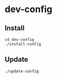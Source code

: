 # dev-config

## Install

```
cd dev-config
./install-config
```

## Update

```
./update-config
```
